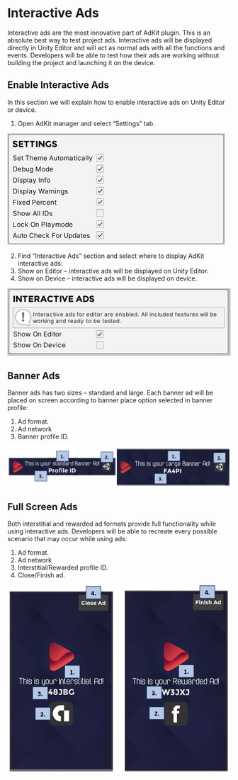 # Interactive Ads

Interactive ads are the most innovative part of AdKit plugin. This is an absolute best way to test project ads. Interactive ads will be displayed directly in Unity Editor and will act as normal ads with all the functions and events. Developers will be able to test how their ads are working without building the project and launching it on the device.

## Enable Interactive Ads

In this section we will explain how to enable interactive ads on Unity Editor or device.

1.	Open AdKit manager and select “Settings” tab.

![Settings](/images/settings/2.png ":size=400 :class=center")

2.	Find “Interactive Ads” section and select where to display AdKit interactive ads:
  1.	Show on Editor – interactive ads will be displayed on Unity Editor.
  2.	Show on Device – interactive ads will be displayed on device.

![Interactive Ads Section](/images/interactive-ads/1.png ":size=400 :class=center")

## Banner Ads ‎

Banner ads has two sizes – standard and large. Each banner ad will be placed on screen according to banner place option selected in banner profile:
1.	Ad format.
2.	Ad network
3.	Banner profile ID.

![Banner Interactive Ads](/images/interactive-ads/2.png ":size=600 :class=center")

## Full Screen Ads

Both interstitial and rewarded ad formats provide full functionality while using interactive ads. Developers will be able to recreate every possible scenario that may occur while using ads:
1.	Ad format.
2.	Ad network
3.	Interstitial/Rewarded profile ID.
4.	Close/Finish ad.

![Full Screen Interactive Ads](/images/interactive-ads/3.png ":size=400 :class=center")